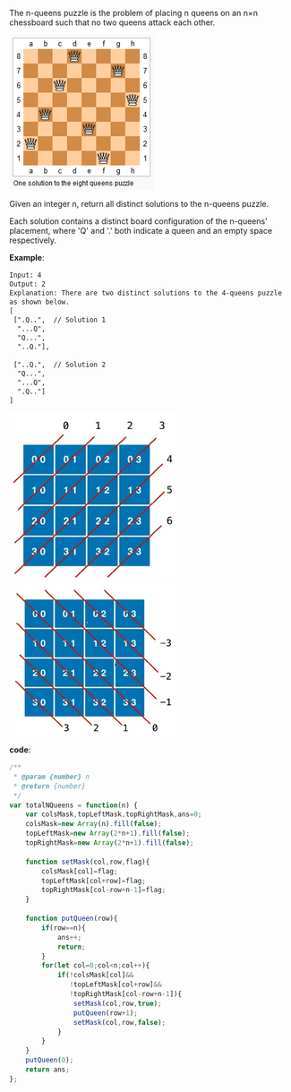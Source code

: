 ﻿The n-queens puzzle is the problem of placing n queens on an n×n chessboard such that no two queens attack each other.

![Alt Text](https://github.com/godghdai/leetcode/blob/master/Resource/img/NQueens/8-queens.png)

Given an integer n, return all distinct solutions to the n-queens puzzle.

Each solution contains a distinct board configuration of the n-queens' placement, where 'Q' and '.' both indicate a queen and an empty space respectively.

**Example**:
```
Input: 4
Output: 2
Explanation: There are two distinct solutions to the 4-queens puzzle as shown below.
[
 [".Q..",  // Solution 1
  "...Q",
  "Q...",
  "..Q."],

 ["..Q.",  // Solution 2
  "Q...",
  "...Q",
  ".Q.."]
]
```

![Alt Text](https://github.com/godghdai/leetcode/blob/master/Resource/img/NQueens/1.jpg)
![Alt Text](https://github.com/godghdai/leetcode/blob/master/Resource/img/NQueens/2.jpg)

**code**:
```js
/**
 * @param {number} n
 * @return {number}
 */
var totalNQueens = function(n) {
    var colsMask,topLeftMask,topRightMask,ans=0;
    colsMask=new Array(n).fill(false);
    topLeftMask=new Array(2*n+1).fill(false);
    topRightMask=new Array(2*n+1).fill(false);
    
    function setMask(col,row,flag){
        colsMask[col]=flag;
        topLeftMask[col+row]=flag;
        topRightMask[col-row+n-1]=flag;  
    }
    
    function putQueen(row){
        if(row==n){
            ans++;
            return;
        }
        for(let col=0;col<n;col++){
            if(!colsMask[col]&&
               !topLeftMask[col+row]&&
               !topRightMask[col-row+n-1]){
                setMask(col,row,true);
                putQueen(row+1);
                setMask(col,row,false);
            }
        }
    }
    putQueen(0);
    return ans;
};

```